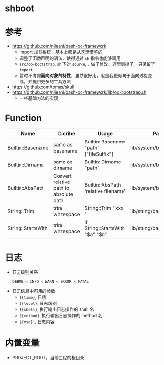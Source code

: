 # shboot

# 参考
- https://github.com/niieani/bash-oo-framework
	- import 加载系统，基本上都是从这里借鉴的
    - 调整了函数声明的语法，使得通过 `sh` 指令也能够调用
    - `src/oo-bootstrap.sh` 下对 `source`, `.` 做了修改，这里删掉了，只保留了 `import`
    - 暂时不考虑**面向对象的特性**，虽然很好用，但是我更倾向于面向过程变成，并提供更多的工具方法
- https://github.com/tomas/skull
- https://github.com/niieani/bash-oo-framework/lib/oo-bootstrap.sh
  - 一些基础方法的实现

# Function

|Name|Dicribe|Usage|Path|
|-|-|-|-|
|Builtin::Basename|same as basename|Builtin::Basename "path" ["fileSuffix"]|lib/system/builtin/fun.sh|
|Builtin::Dirname|same as dirname|Builtin::Dirname "path"|lib/system/builtin/fun.sh|
|Builtin::AbsPath|Convert relative path to absolute path|Builtin::AbsPath 'relative filename'|lib/system/builtin/fun.sh|
|String::Trim|trim whitespace|String::Trim ' xxx '|lib/string/base.sh|
|String::StartsWith|trim whitespace|if String::StartsWith "$a" "$b"|lib/string/base.sh|


# 日志
- 日志级别关系
    ```
    DEBUG < INFO < WARN < ERROR < FATAL
    ```
- 日志信息中可用的参数
    - `${time}`, 日期
    - `${level}`, 日志级别
    - `${shell}`, 执行输出日志操作的 shell 名
    - `${method}`, 执行输出日志操作的 method 名
    - `${msg}'`, 日志内容

# 内置变量
- PROJECT_ROOT，当前工程的根目录
